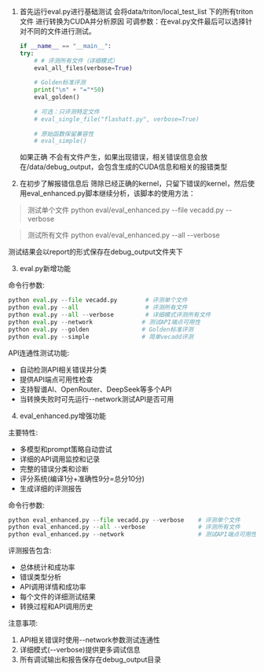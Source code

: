 1. 首先运行eval.py进行基础测试 会将data/triton/local_test_list 下的所有triton文件 进行转换为CUDA并分析原因
    可调参数：在eval.py文件最后可以选择针对不同的文件进行测试。
    ```python
    if __name__ == "__main__":
    try:
        # # 评测所有文件（详细模式）
        eval_all_files(verbose=True)
        
        # Golden标准评测
        print("\n" + "="*50)
        eval_golden()
        
        # 可选：只评测特定文件
        # eval_single_file("flashatt.py", verbose=True)
        
        # 原始函数保留兼容性
        # eval_simple()
    ```

    如果正确 不会有文件产生，如果出现错误，相关错误信息会放在/data/debug_output，会包含生成的CUDA信息和相关的报错类型

2. 在初步了解报错信息后 筛除已经正确的kernel，只留下错误的kernel，然后使用eval_enhanced.py脚本继续分析，该脚本的使用方法：
> 测试单个文件
> python eval/eval_enhanced.py --file vecadd.py --verbose

> 测试所有文件
> python eval/eval_enhanced.py --all --verbose

测试结果会以report的形式保存在debug_output文件夹下

3. eval.py新增功能

命令行参数:
```python
python eval.py --file vecadd.py        # 评测单个文件
python eval.py --all                   # 评测所有文件
python eval.py --all --verbose         # 详细模式评测所有文件
python eval.py --network              # 测试API端点可用性
python eval.py --golden               # Golden标准评测
python eval.py --simple               # 简单vecadd评测
```

API连通性测试功能:
- 自动检测API相关错误并分类
- 提供API端点可用性检查
- 支持智谱AI、OpenRouter、DeepSeek等多个API
- 当转换失败时可先运行--network测试API是否可用

4. eval_enhanced.py增强功能

主要特性:
- 多模型和prompt策略自动尝试
- 详细的API调用监控和记录
- 完整的错误分类和诊断
- 评分系统(编译1分+准确性9分=总分10分)
- 生成详细的评测报告

命令行参数:
```python
python eval_enhanced.py --file vecadd.py --verbose    # 评测单个文件
python eval_enhanced.py --all --verbose               # 评测所有文件
python eval_enhanced.py --network                     # 测试API端点可用性
```

评测报告包含:
- 总体统计和成功率
- 错误类型分析
- API调用详情和成功率
- 每个文件的详细测试结果
- 转换过程和API调用历史

注意事项:
1. API相关错误时使用--network参数测试连通性
2. 详细模式(--verbose)提供更多调试信息
3. 所有调试输出和报告保存在debug_output目录
